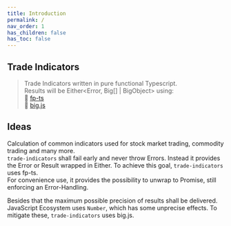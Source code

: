 ```yaml
---
title: Introduction
permalink: /
nav_order: 1
has_children: false
has_toc: false
---
```


## Trade Indicators

> Trade Indicators written in pure functional Typescript. \
> Results will be Either<Error, Big[] | BigObject> using: \
> 🚀 [fp-ts](https://github.com/gcanti/fp-ts) \
> 🌟 [big.js](https://github.com/MikeMcl/big.js/)

## Ideas

Calculation of common indicators used for stock market trading, commodity trading and many more. \
`trade-indicators` shall fail early and never throw Errors. Instead it provides the Error or Result wrapped in Either.
To achieve this goal, `trade-indicators` uses fp-ts. \
For convenience use, it provides the possibility to unwrap to Promise, still enforcing an Error-Handling.

Besides that the maximum possible precision of results shall be delivered. \
JavaScript Ecosystem uses `Number`, which has some unprecise effects. To mitigate these, `trade-indicators` uses big.js.
